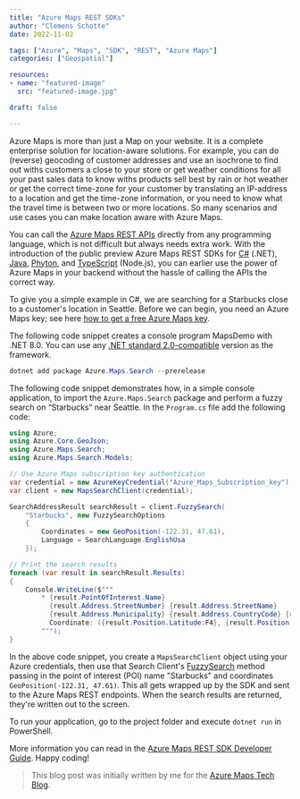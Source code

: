 ```yaml
---
title: "Azure Maps REST SDKs"
author: "Clemens Schotte"
date: 2022-11-02

tags: ["Azure", "Maps", "SDK", "REST", "Azure Maps"]
categories: ["Geospatial"]

resources:
- name: "featured-image"
  src: "featured-image.jpg"

draft: false

---
```


Azure Maps is more than just a Map on your website. It is a complete enterprise solution for location-aware solutions. For example, you can do (reverse) geocoding of customer addresses and use an isochrone to find out withs customers a close to your store or get weather conditions for all your past sales data to know withs products sell best by rain or hot weather or get the correct time-zone for your customer by translating an IP-address to a location and get the time-zone information, or you need to know what the travel time is between two or more locations. So many scenarios and use cases you can make location aware with Azure Maps.

You can call the [Azure Maps REST APIs](https://learn.microsoft.com/en-us/rest/api/maps/) directly from any programming language, which is not difficult but always needs extra work. With the introduction of the public preview Azure Maps REST SDKs for [C#](https://github.com/Azure/azure-sdk-for-net/tree/main/sdk/maps) (.NET), [Java](https://github.com/Azure/azure-sdk-for-java/tree/main/sdk/maps), [Phyton](https://github.com/Azure/azure-sdk-for-python/tree/main/sdk/maps), and [TypeScript](https://github.com/Azure/azure-sdk-for-js/tree/main/sdk/maps) (Node.js), you can earlier use the power of Azure Maps in your backend without the hassle of calling the APIs the correct way.

To give you a simple example in C#, we are searching for a Starbucks close to a customer's location in Seattle. Before we can begin, you need an Azure Maps key; see here [how to get a free Azure Maps key](https://aka.ms/AzureMapsGettingStarted).

The following code snippet creates a console program MapsDemo with .NET 8.0. You can use any [.NET standard 2.0-compatible](https://dotnet.microsoft.com/en-us/platform/dotnet-standard#versions) version as the framework.
 
```powershell
dotnet add package Azure.Maps.Search --prerelease
```

The following code snippet demonstrates how, in a simple console application, to import the `Azure.Maps.Search` package and perform a fuzzy search on “Starbucks” near Seattle. In the `Program.cs` file add the following code:

```csharp
using Azure; 
using Azure.Core.GeoJson; 
using Azure.Maps.Search; 
using Azure.Maps.Search.Models; 

// Use Azure Maps subscription key authentication 
var credential = new AzureKeyCredential("Azure_Maps_Subscription_key"); 
var client = new MapsSearchClient(credential); 

SearchAddressResult searchResult = client.FuzzySearch( 
    "Starbucks", new FuzzySearchOptions 
    { 
        Coordinates = new GeoPosition(-122.31, 47.61), 
        Language = SearchLanguage.EnglishUsa 
    }); 

// Print the search results 
foreach (var result in searchResult.Results) 
{ 
    Console.WriteLine($""" 
        * {result.PointOfInterest.Name} 
          {result.Address.StreetNumber} {result.Address.StreetName} 
          {result.Address.Municipality} {result.Address.CountryCode} {result.Address.PostalCode} 
          Coordinate: ({result.Position.Latitude:F4}, {result.Position.Longitude:F4}) 
        """); 
} 
```

In the above code snippet, you create a `MapsSearchClient` object using your Azure credentials, then use that Search Client's [FuzzySearch](https://learn.microsoft.com/en-us/dotnet/api/azure.maps.search.mapssearchclient.fuzzysearch) method passing in the point of interest (POI) name "Starbucks" and coordinates `GeoPosition(-122.31, 47.61)`. This all gets wrapped up by the SDK and sent to the Azure Maps REST endpoints. When the search results are returned, they're written out to the screen.

To run your application, go to the project folder and execute `dotnet run` in PowerShell.

More information you can read in the [Azure Maps REST SDK Developer Guide](https://learn.microsoft.com/en-us/azure/azure-maps/rest-sdk-developer-guide). Happy coding!

> This blog post was initially written by me for the [Azure Maps Tech Blog](https://blog.azuremaps.com).